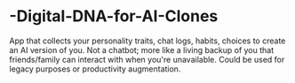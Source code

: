 # -Digital-DNA-for-AI-Clones
App that collects your personality traits, chat logs, habits, choices to create an AI version of you.  Not a chatbot; more like a living backup of you that friends/family can interact with when you're unavailable.  Could be used for legacy purposes or productivity augmentation.
